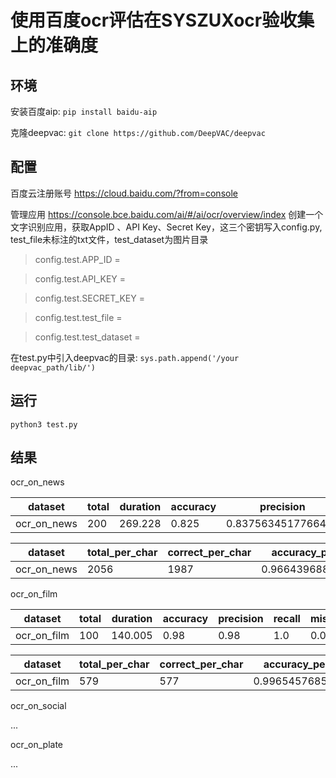 # 使用百度ocr评估在SYSZUXocr验收集上的准确度

## 环境

安装百度aip: `pip install baidu-aip`

克隆deepvac: `git clone https://github.com/DeepVAC/deepvac`

## 配置

百度云注册账号 https://cloud.baidu.com/?from=console

管理应用 https://console.bce.baidu.com/ai/#/ai/ocr/overview/index 创建一个文字识别应用，获取AppID 、API Key、Secret Key，这三个密钥写入config.py, test_file未标注的txt文件，test_dataset为图片目录

>config.test.APP_ID = 

>config.test.API_KEY = 

>config.test.SECRET_KEY = 

>config.test.test_file = 

>config.test.test_dataset = 

在test.py中引入deepvac的目录: `sys.path.append('/your deepvac_path/lib/')`

## 运行

`python3 test.py`

## 结果

ocr_on_news

|dataset|total|duration|accuracy|precision|recall|miss|error|
|--|--|--|--|--|--|--|--|
|ocr_on_news|200|269.228|0.825|0.8375634517766497|0.9821428571428571|0.015|0.175|

|dataset|total_per_char|correct_per_char|accuracy_per_char|
|--|--|--|--|
|ocr_on_news|2056|1987|0.9664396887159533|

ocr_on_film

|dataset|total|duration|accuracy|precision|recall|miss|error|
|--|--|--|--|--|--|--|--|
|ocr_on_film|100|140.005|0.98|0.98|1.0|0.0|0.02|

|dataset|total_per_char|correct_per_char|accuracy_per_char|
|--|--|--|--|
|ocr_on_film|579|577|0.9965457685664939|

ocr_on_social

...

ocr_on_plate

...
